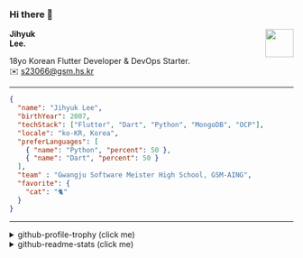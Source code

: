 ### Hi there 👋
<img src="https://github.githubassets.com/images/mona-loading-default.gif" width="50px" align="right">
</a>

**Jihyuk\
Lee.**

18yo Korean Flutter Developer & DevOps Starter.\
✉️ <s23066@gsm.hs.kr>

---

```json
{
  "name": "Jihyuk Lee",
  "birthYear": 2007,
  "techStack": ["Flutter", "Dart", "Python", "MongoDB", "OCP"],
  "locale": "ko-KR, Korea",
  "preferLanguages": [
    { "name": "Python", "percent": 50 },
    { "name": "Dart", "percent": 50 }
  ],
  "team" : "Gwangju Software Meister High School, GSM-AING",
  "favorite": {
    "cat": "🐈"
  }
}
```
---
<details>
  <summary>github-profile-trophy (click me)</summary>
  
![](https://github-profile-trophy.vercel.app/?username=withJihyuk&row=1&column=8&theme=nord)
  
</details>
<details>
  <summary>github-readme-stats (click me)</summary>
  
<!--START_SECTION:waka-->
![Code Time](http://img.shields.io/badge/Code%20Time-515%20hrs%2012%20mins-blue)

![Lines of code](https://img.shields.io/badge/%EC%A0%80%EB%8A%94%20%EC%97%AC%ED%83%9C%EA%B9%8C%EC%A7%80%20-414.8%20thousand%20%EC%A4%84%EC%9D%98%20%EC%BD%94%EB%93%9C%EB%A5%BC%20%EC%9E%91%EC%84%B1%ED%96%88%EC%96%B4%EC%9A%94.-blue)

**저는 저녁형 인간이에요. 🦉** 

```text
🌞 아침                     184 commits         ████░░░░░░░░░░░░░░░░░░░░░   14.21 % 
🌆 낮　                     419 commits         ████████░░░░░░░░░░░░░░░░░   32.36 % 
🌃 저녁                     508 commits         ██████████░░░░░░░░░░░░░░░   39.23 % 
🌙 밤　                     184 commits         ████░░░░░░░░░░░░░░░░░░░░░   14.21 % 
```


📊 **저는 이번주를 이렇게 시간을 보냈어요.** 

```text
🕑︎ Timezone: Asia/Seoul

💬 프로그래밍 언어들: 
Kotlin                   9 hrs 34 mins       ████████████████████░░░░░   81.24 % 
Dart                     1 hr 27 mins        ███░░░░░░░░░░░░░░░░░░░░░░   12.31 % 
XML                      19 mins             █░░░░░░░░░░░░░░░░░░░░░░░░   02.80 % 
Java                     5 mins              ░░░░░░░░░░░░░░░░░░░░░░░░░   00.84 % 
Shrinker Config File     5 mins              ░░░░░░░░░░░░░░░░░░░░░░░░░   00.77 % 

🔥 에디터들: 
Android Studio           11 hrs 47 mins      █████████████████████████   99.97 % 
VS Code                  0 secs              ░░░░░░░░░░░░░░░░░░░░░░░░░   00.03 % 

💻 운영 체제들: 
Mac                      11 hrs 47 mins      █████████████████████████   100.00 % 
```


 Last Updated on 28/09/2024 18:44:41 UTC
<!--END_SECTION:waka-->

</details>

</div>


